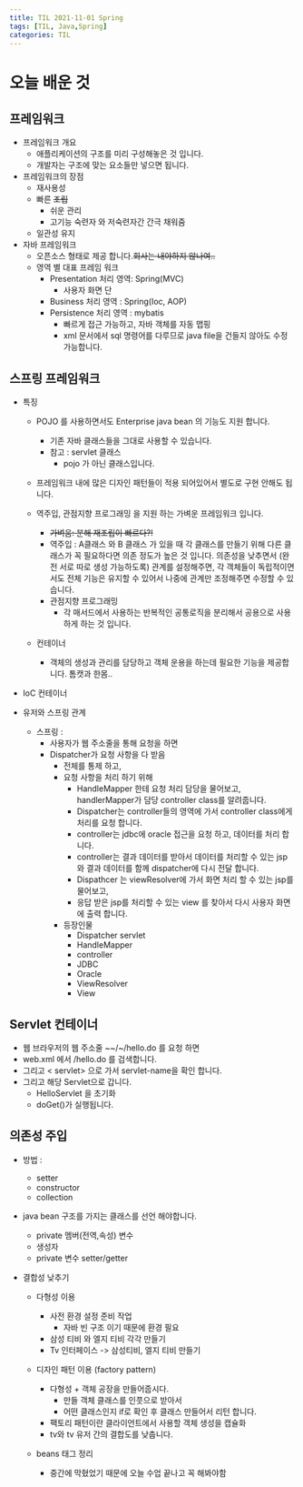 ```yaml
---
title: TIL 2021-11-01 Spring 
tags: [TIL, Java,Spring]
categories: TIL
---
```

# 오늘 배운 것 
## 프레임워크 
- 프레임워크 개요 
    - 애플리케이션의 구조를 미리 구성해놓은 것 입니다. 
    - 개발자는 구조에 맞는 요소들만 넣으면 됩니다. 
- 프레임워크의 장점 
    - 재사용성 
    - 빠른 ~~조립~~
         - 쉬운 관리 
         - 고기능 숙련자 와 저숙련자간 간극 채워줌 
    - 일관성 유지 
- 자바 프레임워크 
    - 오픈소스 형태로 제공 합니다.~~회사는 내야하지 않나여..~~
    - 영역 별 대표 프레임 워크 
        - Presentation 처리 영역: Spring(MVC)
            - 사용자 화면 단 
        - Business 처리 영역 : Spring(Ioc, AOP)
        - Persistence 처리 영역 : mybatis 
            - 빠르게 접근 가능하고, 자바 객체를 자동 맵핑 
            - xml 문서에서 sql 명령어를 다루므로 java file을 건들지 않아도 수정 가능합니다. 

## 스프링 프레임워크 
- 특징 
    - POJO 를 사용하면서도  Enterprise java bean 의 기능도 지원 합니다. 
        - 기존 자바 클래스들을 그대로 사용할 수 있습니다. 
        - 참고 : servlet 클래스
            - pojo 가 아닌 클래스입니다. 


    - 프레임워크 내에 많은 디자인 패턴들이 적용 되어있어서 별도로 구현 안해도 됩니다. 
    - 역주입, 관점지향 프로그래밍 을 지원 하는 가벼운 프레임워크 입니다.
        - ~~가벼움: 분해 재조립이 빠르다?!~~
        - 역주입 : A클래스 와 B 클래스 가 있을 때 각 클래스를 만들기 위해 다른 클래스가 꼭 필요하다면 의존 정도가 높은 것 입니다. 의존성을 낮추면서 (완전 서로 따로 생성 가능하도록) 관계를 설정해주면, 각 객체들이 독립적이면서도 전체 기능은 유지할 수 있어서 나중에 관계만 조정해주면 수정할 수 있습니다. 
        - 관점지향 프로그래밍 
            - 각 매서드에서 사용하는 반복적인 공통로직을 분리해서 공용으로 사용하게 하는 것 입니다. 
    - 컨테이너 
        - 객체의 생성과 관리를 담당하고 객체 운용을 하는데 필요한 기능을 제공합니다. 톰캣과 한몸..
- IoC 컨테이너 

- 유저와 스프링 관계 
    - 스프링 : 
        - 사용자가 웹 주소줄을 통해 요청을 하면 
        - Dispatcher가 요청 사항을 다 받음 
            - 전체를 통제 하고, 
            - 요청 사항을 처리 하기 위해 
                - HandleMapper 한테 요청 처리 담당을 물어보고, handlerMapper가 담당 controller class를 알려줍니다. 
                - Dispatcher는 controller들의 영역에 가서 controller class에게 처리를 요청 합니다. 
                - controller는 jdbc에 oracle 접근을 요청 하고, 데이터를 처리 합니다. 
                - controller는 결과 데이터를 받아서 데이터를 처리할 수 있는 jsp 와 결과 데이터를 함께 dispatcher에 다시 전달 합니다. 
                - Dispathcer 는 viewResolver에 가서 화면 처리 할 수 있는 jsp를 물어보고, 
                - 응답 받은 jsp를 처리할 수 있는 view 를 찾아서 다시 사용자 화면에 출력 합니다. 
            - 등장인물 
                - Dispatcher servlet 
                - HandleMapper 
                - controller 
                - JDBC 
                - Oracle 
                - ViewResolver 
                - View 
## Servlet 컨테이너 
- 웹 브라우저의 웹 주소줄 ~~/~/hello.do 를 요청 하면 
- web.xml 에서 /hello.do 를 검색합니다. 
- 그리고 < servlet> 으로 가서  servlet-name을 확인 합니다.    
- 그리고 해당 Servlet으로 갑니다. 
    - HelloServlet 을 초기화 
    - doGet()가 실행됩니다. 

## 의존성 주입
- 방법 : 
    - setter 
    - constructor
    - collection
- java bean 구조를 가지는 클래스를 선언 해야합니다. 
    - private 멤버(전역,속성) 변수
    - 생성자 
    - private 변수 setter/getter 

- 결합성 낮추기   
    - 다형성 이용 
        - 사전 환경 설정 준비 작업 
            - 자바 빈 구조 이기 때문에 환경 필요 
        - 삼성 티비 와 엘지 티비 각각 만들기 
        - Tv 인터페이스 -> 삼성티비, 엘지 티비 만들기 
    - 디자인 패턴 이용 (factory pattern)
        - 다형성 + 객체 공장을 만들어줍시다. 
            - 만들 객체 클래스를 인풋으로 받아서 
            - 어떤 클래스인지 if로 확인 후 클래스 만들어서 리턴 합니다. 
        - 팩토리 패턴이란 클라이언트에서 사용할 객체 생성을 캡슐화 
        - tv와 tv 유저 간의 결합도를 낮춥니다. 

    - beans 태그 정리 
        - 중간에 막혔었기 때문에 오늘 수업 끝나고 꼭 해봐야함 
        
